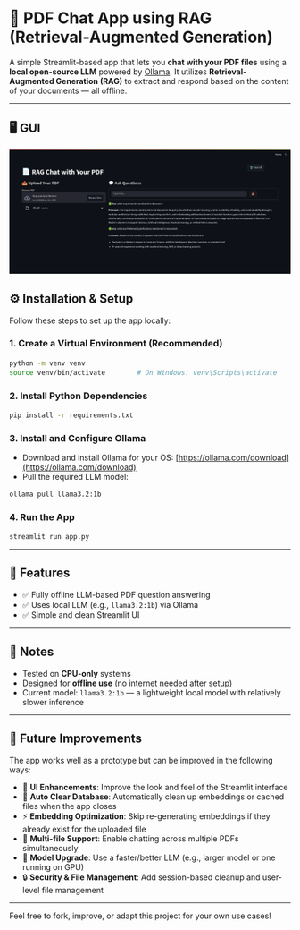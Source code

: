 # 📄 PDF Chat App using RAG (Retrieval-Augmented Generation)

A simple Streamlit-based app that lets you **chat with your PDF files** using a **local open-source LLM** powered by [Ollama](https://ollama.com). It utilizes **Retrieval-Augmented Generation (RAG)** to extract and respond based on the content of your documents — all offline.

---
## 🖥️ GUI
![App Screenshot](demo/gui.png)
## ⚙️ Installation & Setup

Follow these steps to set up the app locally:

### 1. Create a Virtual Environment (Recommended)

```bash
python -m venv venv
source venv/bin/activate        # On Windows: venv\Scripts\activate
````

### 2. Install Python Dependencies

```bash
pip install -r requirements.txt
```

### 3. Install and Configure Ollama

* Download and install Ollama for your OS: [https://ollama.com/download](https://ollama.com/download)
* Pull the required LLM model:

```bash
ollama pull llama3.2:1b
```

### 4. Run the App

```bash
streamlit run app.py
```

---

## 🚀 Features

* ✅ Fully offline LLM-based PDF question answering
* ✅ Uses local LLM (e.g., `llama3.2:1b`) via Ollama
* ✅ Simple and clean Streamlit UI

---

## 📌 Notes

* Tested on **CPU-only** systems
* Designed for **offline use** (no internet needed after setup)
* Current model: `llama3.2:1b` — a lightweight local model with relatively slower inference

---

## 🧠 Future Improvements

The app works well as a prototype but can be improved in the following ways:

* 💄 **UI Enhancements**: Improve the look and feel of the Streamlit interface
* 🧹 **Auto Clear Database**: Automatically clean up embeddings or cached files when the app closes
* ⚡ **Embedding Optimization**: Skip re-generating embeddings if they already exist for the uploaded file
* 📁 **Multi-file Support**: Enable chatting across multiple PDFs simultaneously
* 🚀 **Model Upgrade**: Use a faster/better LLM (e.g., larger model or one running on GPU)
* 🔒 **Security & File Management**: Add session-based cleanup and user-level file management

---

Feel free to fork, improve, or adapt this project for your own use cases!

```